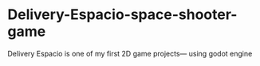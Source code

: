 # Delivery-Espacio-space-shooter-game
 Delivery Espacio is one of my first 2D game projects— using godot engine
